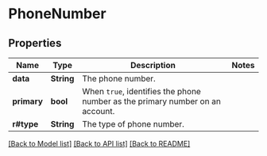 # PhoneNumber

## Properties

Name | Type | Description | Notes
------------ | ------------- | ------------- | -------------
**data** | **String** | The phone number. | 
**primary** | **bool** | When `true`, identifies the phone number as the primary number on an account. | 
**r#type** | **String** | The type of phone number. | 

[[Back to Model list]](../README.md#documentation-for-models) [[Back to API list]](../README.md#documentation-for-api-endpoints) [[Back to README]](../README.md)


